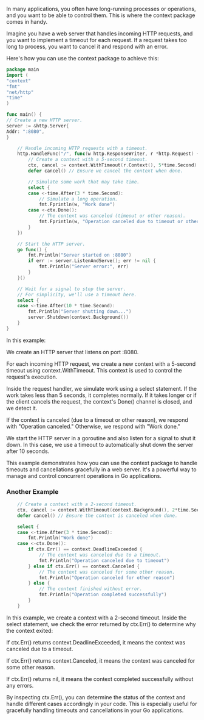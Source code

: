 In many applications, you often have long-running processes or operations, and you want to be able to control them. This is where the context package comes in handy.

Imagine you have a web server that handles incoming HTTP requests, and you want to implement a timeout for each request. If a request takes too long to process, you want to cancel it and respond with an error.

Here's how you can use the context package to achieve this:
```go
package main
import (
"context"
"fmt"
"net/http"
"time"
)

func main() {
// Create a new HTTP server.
server := &http.Server{
Addr: ":8080",
}

	// Handle incoming HTTP requests with a timeout.
	http.HandleFunc("/", func(w http.ResponseWriter, r *http.Request) {
		// Create a context with a 5-second timeout.
		ctx, cancel := context.WithTimeout(r.Context(), 5*time.Second)
		defer cancel() // Ensure we cancel the context when done.

		// Simulate some work that may take time.
		select {
		case <-time.After(3 * time.Second):
			// Simulate a long operation.
			fmt.Fprintln(w, "Work done")
		case <-ctx.Done():
			// The context was canceled (timeout or other reason).
			fmt.Fprintln(w, "Operation canceled due to timeout or other reason")
		}
	})

	// Start the HTTP server.
	go func() {
		fmt.Println("Server started on :8080")
		if err := server.ListenAndServe(); err != nil {
			fmt.Println("Server error:", err)
		}
	}()

	// Wait for a signal to stop the server.
	// For simplicity, we'll use a timeout here.
	select {
	case <-time.After(10 * time.Second):
		fmt.Println("Server shutting down...")
		server.Shutdown(context.Background())
	}
}
```
In this example:

We create an HTTP server that listens on port :8080.

For each incoming HTTP request, we create a new context with a 5-second timeout using context.WithTimeout. This context is used to control the request's execution.

Inside the request handler, we simulate work using a select statement. If the work takes less than 5 seconds, it completes normally. If it takes longer or if the client cancels the request, the context's Done() channel is closed, and we detect it.

If the context is canceled (due to a timeout or other reason), we respond with "Operation canceled." Otherwise, we respond with "Work done."

We start the HTTP server in a goroutine and also listen for a signal to shut it down. In this case, we use a timeout to automatically shut down the server after 10 seconds.

This example demonstrates how you can use the context package to handle timeouts and cancellations gracefully in a web server. It's a powerful way to manage and control concurrent operations in Go applications.





### Another Example

```go
	// Create a context with a 2-second timeout.
	ctx, cancel := context.WithTimeout(context.Background(), 2*time.Second)
	defer cancel() // Ensure the context is canceled when done.

	select {
	case <-time.After(3 * time.Second):
		fmt.Println("Work done")
	case <-ctx.Done():
		if ctx.Err() == context.DeadlineExceeded {
			// The context was canceled due to a timeout.
			fmt.Println("Operation canceled due to timeout")
		} else if ctx.Err() == context.Canceled {
			// The context was canceled for some other reason.
			fmt.Println("Operation canceled for other reason")
		} else {
			// The context finished without error.
			fmt.Println("Operation completed successfully")
		}
	}
```
In this example, we create a context with a 2-second timeout. Inside the select statement, we check the error returned by ctx.Err() to determine why the context exited:

If ctx.Err() returns context.DeadlineExceeded, it means the context was canceled due to a timeout.

If ctx.Err() returns context.Canceled, it means the context was canceled for some other reason.

If ctx.Err() returns nil, it means the context completed successfully without any errors.

By inspecting ctx.Err(), you can determine the status of the context and handle different cases accordingly in your code. This is especially useful for gracefully handling timeouts and cancellations in your Go applications.